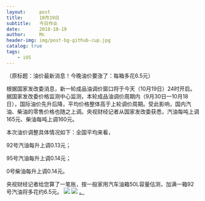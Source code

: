 ```yaml
---
layout:     post
title:      10月19日
subtitle:   今日作业
date:       2018-10-19
author:     Mc
header-img: img/post-bg-github-cup.jpg
catalog: true
tags:
    - iOS
---
```


（原标题：油价最新消息！今晚油价要涨了：每箱多花6.5元）

根据国家发改委消息，新一轮成品油调价窗口将于今天（10月19日）24时开启。据国家发改委价格监测中心监测，本轮成品油调价周期内（9月30日—10月18日），国际油价先升后降，平均价格整体高于上轮调价周期。受此影响，国内汽油、柴油的零售价格也随之上调。央视财经记者从国家发改委获悉，汽油每吨上调165元、柴油每吨上调160元。

本次油价调整具体情况如下：全国平均来看，

92号汽油每升上调0.13元；

95号汽油每升上调0.14元；

0号柴油每升上调0.14元。

央视财经记者给您算了一笔账，按一般家用汽车油箱50L容量估测，加满一箱92号汽油将多花约6.5元。
![](http://cms-bucket.nosdn.127.net/catchpic/e/e4/e4332c3fdd378687f7546d77eb3c5fc1.jpg?imageView&thumbnail=550x0)
![](http://cms-bucket.nosdn.127.net/catchpic/f/f8/f86c1f591bc028967f3cf10ed58993c6.jpg?imageView&thumbnail=550x0)
[。](https://news.163.com/18/1019/17/DUGEE1160001875P.html "。")
